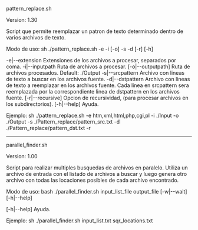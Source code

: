 

 pattern_replace.sh

 Version: 1.30

 Script que permite reemplazar un patron de texto determinado dentro de varios archivos de texto.


 Modo de uso:
 sh ./pattern_replace.sh -e -i [-o] -s -d [-r] [-h]

 -e|--extension       Extensiones de los archivos a procesar, separados por coma.
 -i|--inputpath       Ruta de archivos a procesar.
 [-o|--outputpath]    Ruta de archivos procesados. Default: ./Output
 -s|--srcpattern      Archivo con lineas de texto a buscar en los archivos fuente.
 -d|--dstpattern      Archivo con lineas de texto a reemplazar en los archivos fuente.
                      Cada linea en srcpattern sera reemplazada por la correspondiente 
                      linea de dstpattern en los archivos fuente.
 [-r|--recursive]     Opcion de recursividad, (para procesar archivos en los subdirectorios).
 [-h|--help]          Ayuda.

 Ejemplo:   sh ./pattern_replace.sh -e htm,xml,html,php,cgi,pl -i ./Input -o ./Output -s ./Pattern_replace/pattern_src.txt -d ./Pattern_replace/pattern_dst.txt -r





---------------------------------------------------------------------------------------

 parallel_finder.sh

 Version: 1.00

 Script para realizar multiples busquedas de archivos en paralelo.
 Utiliza un archivo de entrada con el listado de archivos a buscar y luego
 genera otro archivo con todas las locaciones posibles de cada archivo encontrado.

 Modo de uso:
 bash ./parallel_finder.sh input_list_file output_file [-w|--wait] [-h|--help]


 [-h|--help]          Ayuda.

 Ejemplo:   sh ./parallel_finder.sh input_list.txt sqr_locations.txt


